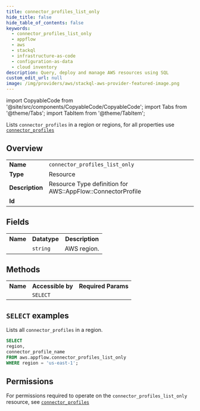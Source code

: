 ```yaml
---
title: connector_profiles_list_only
hide_title: false
hide_table_of_contents: false
keywords:
  - connector_profiles_list_only
  - appflow
  - aws
  - stackql
  - infrastructure-as-code
  - configuration-as-data
  - cloud inventory
description: Query, deploy and manage AWS resources using SQL
custom_edit_url: null
image: /img/providers/aws/stackql-aws-provider-featured-image.png
---
```


import CopyableCode from '@site/src/components/CopyableCode/CopyableCode';
import Tabs from '@theme/Tabs';
import TabItem from '@theme/TabItem';

Lists <code>connector_profiles</code> in a region or regions, for all properties use <a href="/providers/aws/serviceName/connector_profiles/"><code>connector_profiles</code></a>

## Overview
<table><tbody>
<tr><td><b>Name</b></td><td><code>connector_profiles_list_only</code></td></tr>
<tr><td><b>Type</b></td><td>Resource</td></tr>
<tr><td><b>Description</b></td><td>Resource Type definition for AWS::AppFlow::ConnectorProfile</td></tr>
<tr><td><b>Id</b></td><td><CopyableCode code="aws.appflow.connector_profiles_list_only" /></td></tr>
</tbody></table>

## Fields
<table><tbody><tr><th>Name</th><th>Datatype</th><th>Description</th></tr><tr><td><CopyableCode code="region" /></td><td><code>string</code></td><td>AWS region.</td></tr>
</tbody></table>

## Methods

<table><tbody>
  <tr>
    <th>Name</th>
    <th>Accessible by</th>
    <th>Required Params</th>
  </tr>
  <tr>
    <td><CopyableCode code="list_resources" /></td>
    <td><code>SELECT</code></td>
    <td><CopyableCode code="region" /></td>
  </tr>
</tbody></table>

## `SELECT` examples
Lists all <code>connector_profiles</code> in a region.
```sql
SELECT
region,
connector_profile_name
FROM aws.appflow.connector_profiles_list_only
WHERE region = 'us-east-1';
```


## Permissions

For permissions required to operate on the <code>connector_profiles_list_only</code> resource, see <a href="/providers/aws/appflow/connector_profiles/#permissions"><code>connector_profiles</code></a>

